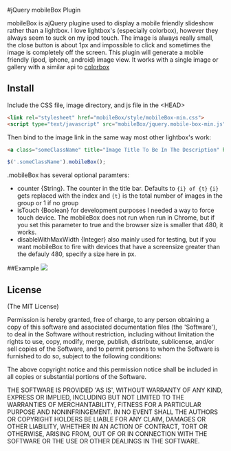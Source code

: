 #jQuery mobileBox Plugin

mobileBox is ajQuery plugine used to display a mobile 
friendly slideshow rather than a lightbox.  I love lightbox's 
(especially colorbox), however they always seem to suck on my 
ipod touch.  The image is always really small, the close button
is about 1px and impossible to click and sometimes the image 
is completely off the screen. This plugin will generate a mobile
friendly (ipod, iphone, android) image view.  It works with a 
single image or gallery with a similar api to 
[colorbox](http://www.jacklmoore.com/colorbox)

## Install
Include the CSS file, image directory, and js file in the &lt;HEAD&gt;
```html
<link rel="stylesheet" href="mobileBox/style/mobileBox-min.css">
<script type="text/javascript" src="mobileBox/jquery.mobile-box-min.js"></script>
```
Then bind to the image link in the same way most other lightbox's work:
```html
<a class="someClassName" title="Image Title To Be In The Description" href="path/to/image.jpeg">text or image</a>
```

```javascript
$('.someClassName').mobileBox();
```
.mobileBox has several optional paramters:
* counter {String}. The counter in the title bar. Defaults to `{i} of {t}`
  `{i}` gets replaced with the index and `{t}` is the total number of images
  in the group or 1 if no group
* isTouch {Boolean} for development purposes I needed a way to force touch
  device. The mobileBox does not run when run in Chrome, but if you set
  this parameter to true and the browser size is smaller that 480, it works.
* disableWithMaxWidth {Integer} also mainly used for testing, but if you
  want mobileBox to fire with devices that have a screensize greater than
  the defauly 480, specify a size here in px.

##Example
<img src="https://github.com/jamescharlesworth/mobileBox/raw/master/lib/media/demo.png" />

## License 

(The MIT License)

Permission is hereby granted, free of charge, to any person obtaining
a copy of this software and associated documentation files (the
'Software'), to deal in the Software without restriction, including
without limitation the rights to use, copy, modify, merge, publish,
distribute, sublicense, and/or sell copies of the Software, and to
permit persons to whom the Software is furnished to do so, subject to
the following conditions:

The above copyright notice and this permission notice shall be
included in all copies or substantial portions of the Software.

THE SOFTWARE IS PROVIDED 'AS IS', WITHOUT WARRANTY OF ANY KIND,
EXPRESS OR IMPLIED, INCLUDING BUT NOT LIMITED TO THE WARRANTIES OF
MERCHANTABILITY, FITNESS FOR A PARTICULAR PURPOSE AND NONINFRINGEMENT.
IN NO EVENT SHALL THE AUTHORS OR COPYRIGHT HOLDERS BE LIABLE FOR ANY
CLAIM, DAMAGES OR OTHER LIABILITY, WHETHER IN AN ACTION OF CONTRACT,
TORT OR OTHERWISE, ARISING FROM, OUT OF OR IN CONNECTION WITH THE
SOFTWARE OR THE USE OR OTHER DEALINGS IN THE SOFTWARE.